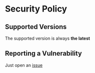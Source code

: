 # Security Policy

## Supported Versions

The supported version is always **the latest**

## Reporting a Vulnerability

Just open an [issue](https://github.com/edoardottt/scilla/issues)
